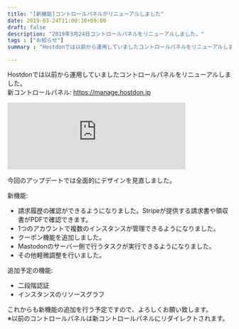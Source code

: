 ```yaml
---
title: "[新機能]コントロールパネルがリニューアルしました"
date: 2019-03-24T11:00:10+09:00
draft: false
description: "2019年3月24日コントロールパネルをリニューアルしました。"
tags : ["お知らせ"]
summary : "Hostdonでは以前から運用していましたコントロールパネルをリニューアルしました。今回のアップデートでは全面的にデザインを見直しました。"

---
```


Hostdonでは以前から運用していましたコントロールパネルをリニューアルしました。  
新コントロールパネル: https://manage.hostdon.jp

<iframe src="https://mstdn.hostdon.jp/@hostdon/101798288149170524/embed" class="mastodon-embed" style="max-width: 100%; border: 0" width="400"></iframe><script src="https://mstdn.hostdon.jp/embed.js" async="async"></script>

今回のアップデートでは全面的にデザインを見直しました。  

新機能:  

- 請求履歴の確認ができるようになりました。Stripeが提供する請求書や領収書がPDFで確認できます。  
- 1つのアカウントで複数のインスタンスが管理できるようになりました。  
- クーポン機能を追加しました。  
- Mastodonのサーバー側で行うタスクが実行できるようになりました。
- その他軽微調整を行いました。  

追加予定の機能:

- 二段階認証
- インスタンスのリソースグラフ

これからも新機能の追加を行う予定ですので、よろしくお願い致します。  
※以前のコントロールパネルは新コントロールパネルにリダイレクトされます。
